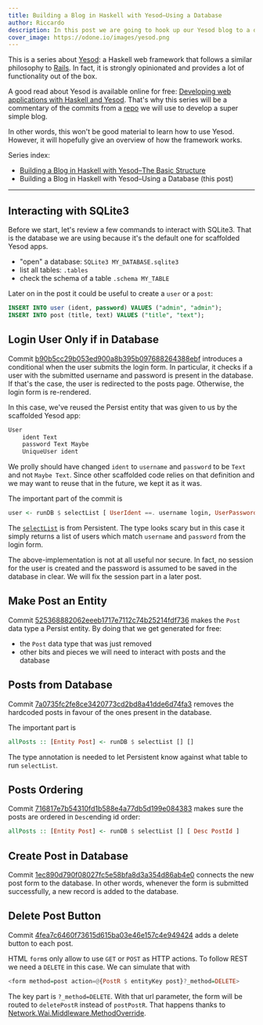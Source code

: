 ```yaml
---
title: Building a Blog in Haskell with Yesod–Using a Database
author: Riccardo
description: In this post we are going to hook up our Yesod blog to a database
cover_image: https://odone.io/images/yesod.png
---
```


This is a series about [Yesod](https://www.yesodweb.com/): a Haskell web framework that follows a similar philosophy to [Rails](https://rubyonrails.org/). In fact, it is strongly opinionated and provides a lot of functionality out of the box.

A good read about Yesod is available online for free: [Developing web applications with Haskell and Yesod](https://www.yesodweb.com/book). That's why this series will be a commentary of the commits from a [repo](https://github.com/3v0k4/yesod-blog) we will use to develop a super simple blog.

In other words, this won't be good material to learn how to use Yesod. However, it will hopefully give an overview of how the framework works.

Series index:
- [Building a Blog in Haskell with Yesod–The Basic Structure](https://dev.to/riccardoodone/building-a-blog-in-haskell-with-yesod-the-basic-structure-43i7)
- Building a Blog in Haskell with Yesod–Using a Database (this post)

---

## Interacting with SQLite3

Before we start, let's review a few commands to interact with SQLite3. That is the database we are using because it's the default one for scaffolded Yesod apps.

- "open" a database: `SQLite3 MY_DATABASE.sqlite3`
- list all tables: `.tables`
- check the schema of a table `.schema MY_TABLE`

Later on in the post it could be useful to create a `user` or a `post`:

```sql
INSERT INTO user (ident, password) VALUES ("admin", "admin");
INSERT INTO post (title, text) VALUES ("title", "text");
```

## Login User Only if in Database

Commit [b90b5cc29b053ed900a8b395b097688264388ebf](https://github.com/3v0k4/yesod-blog/commit/b90b5cc29b053ed900a8b395b097688264388ebf) introduces a conditional when the user submits the login form. In particular, it checks if a user with the submitted username and password is present in the database. If that's the case, the user is redirected to the posts page. Otherwise, the login form is re-rendered.

In this case, we've reused the Persist entity that was given to us by the scaffolded Yesod app:

```bash
User
    ident Text
    password Text Maybe
    UniqueUser ident
```

We prolly should have changed `ident` to `username` and `password` to be `Text` and not `Maybe Text`. Since other scaffolded code relies on that definition and we may want to reuse that in the future, we kept it as it was.

The important part of the commit is

```hs
user <- runDB $ selectList [ UserIdent ==. username login, UserPassword ==. Just (password login) ] []
```

The [`selectList`](https://hackage.haskell.org/package/persistent-2.10.0/docs/Database-Persist-Class.html#v:selectList) is from Persistent. The type looks scary but in this case it simply returns a list of users which match `username` and `password` from the login form.

The above-implementation is not at all useful nor secure. In fact, no session for the user is created and the password is assumed to be saved in the database in clear. We will fix the session part in a later post.

## Make Post an Entity

Commit [525368882062eeeb1717e7112c74b25214fdf736](https://github.com/3v0k4/yesod-blog/commit/525368882062eeeb1717e7112c74b25214fdf736) makes the `Post` data type a Persist entity. By doing that we get generated for free:

- the `Post` data type that was just removed
- other bits and pieces we will need to interact with posts and the database

## Posts from Database

Commit [7a0735fc2fe8ce3420773cd2bd8a41dde6d74fa3](https://github.com/3v0k4/yesod-blog/commit/7a0735fc2fe8ce3420773cd2bd8a41dde6d74fa3) removes the hardcoded posts in favour of the ones present in the database.

The important part is

```hs
allPosts :: [Entity Post] <- runDB $ selectList [] []
```

The type annotation is needed to let Persistent know against what table to run `selectList`.

## Posts Ordering

Commit [716817e7b54310fd1b588e4a77db5d199e084383](https://github.com/3v0k4/yesod-blog/commit/716817e7b54310fd1b588e4a77db5d199e084383) makes sure the posts are ordered in `Desc`ending id order:

```hs
allPosts :: [Entity Post] <- runDB $ selectList [] [ Desc PostId ]
```

## Create Post in Database

Commit [1ec890d790f08027fc5e58bfa8d3a354d86ab4e0](https://github.com/3v0k4/yesod-blog/commit/1ec890d790f08027fc5e58bfa8d3a354d86ab4e0) connects the new post form to the database. In other words, whenever the form is submitted successfully, a new record is added to the database.

## Delete Post Button

Commit [4fea7c6460f73615d615ba03e46e157c4e949424](https://github.com/3v0k4/yesod-blog/commit/4fea7c6460f73615d615ba03e46e157c4e949424) adds a delete button to each post.

HTML `form`s only allow to use `GET` or `POST` as HTTP actions. To follow REST we need a `DELETE` in this case. We can simulate that with

```hs
<form method=post action=@{PostR $ entityKey post}?_method=DELETE>
```

The key part is `?_method=DELETE`. With that url parameter, the form will be routed to `deletePostR` instead of `postPostR`. That happens thanks to [Network.Wai.Middleware.MethodOverride](https://stackoverflow.com/questions/22902419/yesod-put-and-delete-using-hidden-method-parameter/22903897#answer-22903897).
